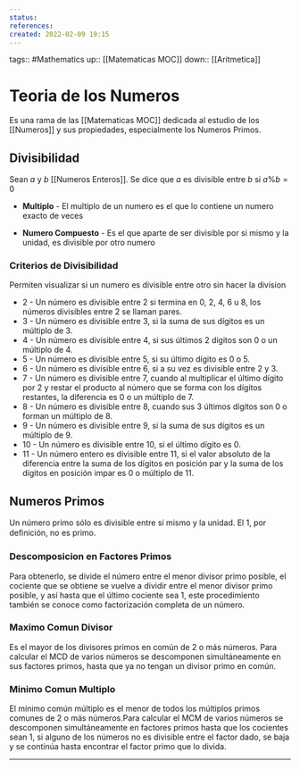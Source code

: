 ```yaml
---
status:
references:
created: 2022-02-09 19:15
---
```

tags:: #Mathematics 
up:: [[Matematicas MOC]]
down:: [[Aritmetica]]
# Teoria de los Numeros
Es una rama de las [[Matematicas MOC]] dedicada al estudio de los [[Numeros]] y sus propiedades, especialmente los Numeros Primos.

## Divisibilidad
Sean $a$ y $b$ [[Numeros Enteros]]. Se dice que $a$ es divisible entre $b$ si $a\%b=0$

- **Multiplo** - El multiplo de un numero es el que lo contiene un numero exacto de veces

- **Numero Compuesto** - Es el que aparte de ser divisible por si mismo y la unidad, es divisible por otro numero

### Criterios de Divisibilidad
Permiten visualizar si un numero es divisible entre otro sin hacer la division

- $2$ - Un número es divisible entre 2 si termina en 0, 2, 4, 6 u 8, los números divisibles entre 2 se llaman pares.
- $3$ - Un número es divisible entre 3, si la suma de sus dígitos es un múltiplo de 3. 
- $4$ - Un número es divisible entre 4, si sus últimos 2 dígitos son 0 o un múltiplo de 4.
- $5$ - Un número es divisible entre 5, si su último dígito es 0 o 5.
- $6$ - Un número es divisible entre 6, si a su vez es divisible entre 2 y 3.
- $7$ - Un número es divisible entre 7, cuando al multiplicar el último dígito por 2 y restar el producto al número que se forma con los dígitos restantes, la diferencia es 0 o un múltiplo de 7.
- $8$ - Un número es divisible entre 8, cuando sus 3 últimos dígitos son 0 o forman un múltiplo de 8.
- $9$ - Un número es divisible entre 9, si la suma de sus dígitos es un múltiplo de 9.
- $10$ - Un número es divisible entre 10, si el último dígito es 0.
- $11$ - Un número entero es divisible entre 11, si el valor absoluto de la diferencia entre la suma de los dígitos en posición par y la suma de los dígitos en posición impar es 0 o múltiplo de 11.

## Numeros Primos
Un número primo sólo es divisible entre sí mismo y la unidad. El $1$, por deﬁnición, no es primo.

### Descomposicion en Factores Primos
Para obtenerlo, se divide el número entre el menor divisor primo posible, el cociente que se obtiene se vuelve a dividir entre el menor divisor primo posible, y así hasta que el último cociente sea 1, este procedimiento también se conoce como factorización completa de un número. 

### Maximo Comun Divisor
Es el mayor de los divisores primos en común de 2 o más números. Para calcular el MCD de varios números se descomponen simultáneamente en sus factores primos, hasta que ya no tengan un divisor primo en común.

### Minimo Comun Multiplo
El mínimo común múltiplo es el menor de todos los múltiplos primos comunes de 2 o más números.Para calcular el MCM de varios números se descomponen simultáneamente en factores primos hasta que los cocientes sean 1, si alguno de los números no es divisible entre el factor dado, se baja y se continúa hasta encontrar el factor primo que lo divida.
___

